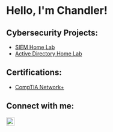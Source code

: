 <h1>Hello, I'm Chandler!

<h2> Cybersecurity Projects:</h2>

- [SIEM Home Lab](https://github.com/chandlerrodefer/SIEM-Home-Lab/blob/main/README.md)
- [Active Directory Home Lab](https://github.com/chandlerrodefer/Active-Directory-Home-Lab/blob/main/README.md)

<h2> Certifications:</h2>

- [CompTIA Network+](Link)

<h2> Connect with me:</h2>



[<img align="left" alt=" | LinkedIn" width="22px" src="https://cdn.jsdelivr.net/npm/simple-icons@v3/icons/linkedin.svg" />][linkedin]




[linkedin]: www.linkedin.com/in/chandler-rodefer
